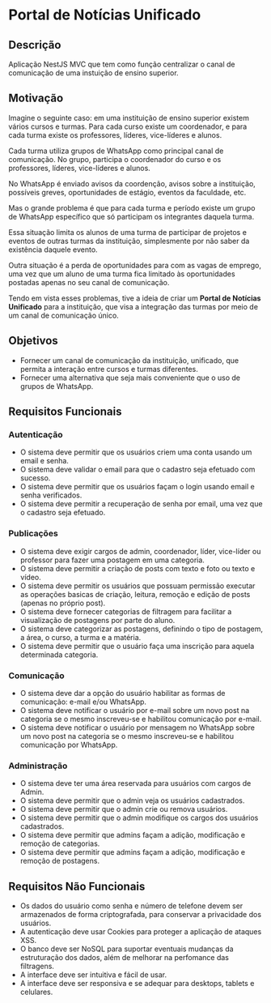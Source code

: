 # Portal de Notícias Unificado

## Descrição

Aplicação NestJS MVC que tem como função centralizar o canal de comunicação de uma instuição de ensino superior.

## Motivação

Imagine o seguinte caso: em uma instituição de ensino superior existem vários cursos e turmas. Para cada curso existe um coordenador, e para cada turma existe os professores, líderes, vice-líderes e alunos.

Cada turma utiliza grupos de WhatsApp como principal canal de comunicação. No grupo, participa o coordenador do curso e os professores, líderes, vice-líderes e alunos.

No WhatsApp é enviado avisos da coordenção, avisos sobre a instituição, possíveis greves, oportunidades de estágio, eventos da faculdade, etc.

Mas o grande problema é que para cada turma e período existe um grupo de WhatsApp específico que só participam os integrantes daquela turma.

Essa situação limita os alunos de uma turma de participar de projetos e eventos de outras turmas da instituição, simplesmente por não saber da existência daquele evento.

Outra situação é a perda de oportunidades para com as vagas de emprego, uma vez que um aluno de uma turma fica limitado às oportunidades postadas apenas no seu canal de comunicação.

Tendo em vista esses problemas, tive a ideia de criar um <b>Portal de Notícias Unificado</b> para a instituição, que visa a integração das turmas por meio de um canal de comunicação único.

## Objetivos

- Fornecer um canal de comunicação da instituição, unificado, que permita a interação entre cursos e turmas diferentes.
- Fornecer uma alternativa que seja mais conveniente que o uso de grupos de WhatsApp.

## Requisitos Funcionais

### Autenticação

- O sistema deve permitir que os usuários criem uma conta usando um email e senha.
- O sistema deve validar o email para que o cadastro seja efetuado com sucesso.
- O sistema deve permitir que os usuários façam o login usando email e senha verificados.
- O sistema deve permitir a recuperação de senha por email, uma vez que o cadastro seja efetuado.

### Publicações

- O sistema deve exigir cargos de admin, coordenador, líder, vice-líder ou professor para fazer uma postagem em uma categoria.
- O sistema deve permitir a criação de posts com texto e foto ou texto e vídeo.
- O sistema deve permitir os usuários que possuam permissão executar as operações basicas de criação, leitura, remoção e edição de posts (apenas no próprio post).
- O sistema deve fornecer categorias de filtragem para facilitar a visualização de postagens por parte do aluno.
- O sistema deve categorizar as postagens, definindo o tipo de postagem, a área, o curso, a turma e a matéria.
- O sistema deve permitir que o usuário faça uma inscrição para aquela determinada categoria.

### Comunicação

- O sistema deve dar a opção do usuário habilitar as formas de comunicação: e-mail e/ou WhatsApp.
- O sistema deve notificar o usuário por e-mail sobre um novo post na categoria se o mesmo inscreveu-se e habilitou comunicação por e-mail.
- O sistema deve notificar o usuário por mensagem no WhatsApp sobre um novo post na categoria se o mesmo inscreveu-se e habilitou comunicação por WhatsApp.

### Administração

- O sistema deve ter uma área reservada para usuários com cargos de Admin.
- O sistema deve permitir que o admin veja os usuários cadastrados.
- O sistema deve permitir que o admin crie ou remova usuários.
- O sistema deve permitir que o admin modifique os cargos dos usuários cadastrados.
- O sistema deve permitir que admins façam a adição, modificação e remoção de categorias.
- O sistema deve permitir que admins façam a adição, modificação e remoção de postagens.

## Requisitos Não Funcionais

- Os dados do usuário como senha e número de telefone devem ser armazenados de forma criptografada, para conservar a privacidade dos usuários.
- A autenticação deve usar Cookies para proteger a aplicação de ataques XSS.
- O banco deve ser NoSQL para suportar eventuais mudanças da estruturação dos dados, além de melhorar na perfomance das filtragens.
- A interface deve ser intuitiva e fácil de usar.
- A interface deve ser responsiva e se adequar para desktops, tablets e celulares.
